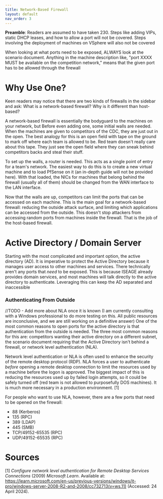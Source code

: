 ```yaml
---
title: Network-Based Firewall
layout: default
nav_order: 3
---
```


**Preamble**: Readers are assumed to have taken 230. Steps like adding VIPs, static DHCP leases, and how to allow a port will not be covered. Steps involving the deployment of machines on VSphere will also not be covered

When looking at what ports need to be exposed, ALWAYS look at the scenario document. Anything in the machine description like, "port XXXX MUST be available on the competition network," means that the given port has to be allowed through the firewall

# Why Use One?

Keen readers may notice that there are two kinds of firewalls in the sidebar and ask: What is a network-based firewall? Why is it different than host-based?

A network-based firewall is essentially the bodyguard to the machines on your network, but Before even adding one, some initial walls are needed. When the machines are given to competitors of the CDC, they are just out in the open. The best analogy for this is an open field with tape on the ground to mark off where each team is allowed to be. Red team doesn't really care about this tape. They just see the open field where they can sneak behind competitors backs and steal their stuff.

To set up the walls, a router is needed. This acts as a single point of entry for a team's network. The easiest way to do this is to create a new virtual machine and to load PfSense on it (an in-depth guide will not be provided here). With that loaded, the NICs for machines that belong behind the firewall (usually all of them) should be changed from the WAN interface to the LAN interface.

Now that the walls are up, competitors can limit the ports that can be accessed on each machine. This is the main goal for a network-based firewall: reducing the outside attack surface, and limiting which applications can be accessed from the outside. This doesn't stop attackers from accessing random ports from machines inside the firewall. That is the job of the host-based firewall.

# Active Directory / Domain Server

Starting with the most complicated and important option, the active directory (AD). It is imperative to protect the Active Directory because it manages user access to other machines and services. There technically aren't any ports that *need* to be exposed. This is because ISEAGE already provides domain services, and most machines will talk directly to the active directory to authenticate. Leveraging this can keep the AD separated and inaccessible 

### Authenticating From Outside
//TODO - Add more about NLA once it is known (I am currently consulting with a Windows professional to do more testing on this. All public resources are inconclusive, and we are still working on a definitive answer)
One of the most common reasons to open ports for the active directory is that authentication from the outside is needed. The three most common reasons for this are: competitors wanting their active directory on a different subnet, the scenario document requiring that the Active Directory isn't behind a firewall, or network level authentication (NLA).

Network level authentication or NLA is often used to enhance the security of the remote desktop protocol (RDP). NLA forces a user to authenticate *before* opening a remote desktop connection to limit the resources used by a machine before the logon is approved. The biggest impact of this is reducing the resources used up by failed login attempts, so it could be safely turned off (red team is not allowed to purposefully DOS machines). It is much more necessary in a production environment. \[1\]

For people who want to use NLA, however, there are a few ports that need to be opened on the firewall:
- 88 (Kerberos)
- 135 (RPC)
- 389 (LDAP)
- 445 (SMB)
- TCP/49152-65535 (RPC)
- UDP/49152-65535 (RPC)

# Sources

\[1\] *Configure network level authentication for Remote Desktop Services Connections* (2009) *Microsoft Learn*. Available at: https://learn.microsoft.com/en-us/previous-versions/windows/it-pro/windows-server-2008-R2-and-2008/cc732713(v=ws.11) (Accessed: 24 April 2024).